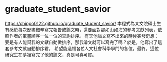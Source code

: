 # graduate_student_savior
https://chippo0122.github.io/graduate_student_savior/
本程式為某文院碩士生有感於每次歷盡艱辛寫完報告或論文時，還要面對那如山如海的參考文獻列表，依照作者的筆畫順序一位一位的查詢排序。 有天他論文寫不出來的時候突發奇想：要是有人能幫我的文獻自動做排序，那我論文就可以寫完了嗎？於是，他寫出了這套參考文獻自動排序君， 希望能造福各位人文社會科學學門的各位。最終，這位研究生在夢裡寫完了他的論文，真是可喜可賀。
